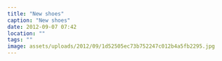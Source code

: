 ```yaml
---
title: "New shoes"
caption: "New shoes"
date: 2012-09-07 07:42
location: ""
tags: ""
image: assets/uploads/2012/09/1d52505ec73b752247c012b4a5fb2295.jpg
---
```

